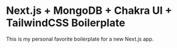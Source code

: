 # Next.js + MongoDB + Chakra UI + TailwindCSS Boilerplate

This is my personal favorite boilerplate for a new Next.js app.